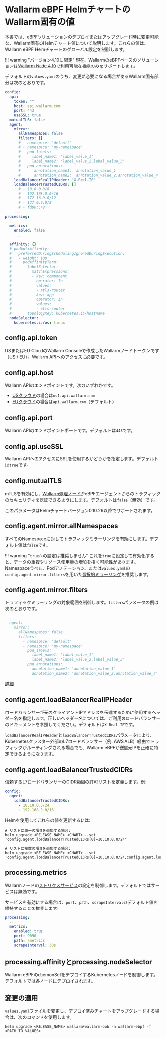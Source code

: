 # Wallarm eBPF HelmチャートのWallarm固有の値

本書では、eBPFソリューションの[デプロイ](deployment.md)またはアップグレード時に変更可能な、Wallarm固有のHelmチャート値について説明します。これらの値は、Wallarm eBPF Helmチャートのグローバル設定を制御します。

!!! warning "バージョン4.10に限定"
    現在、WallarmのeBPFベースのソリューションは[Wallarm Node 4.10](/4.10/installation/oob/ebpf/deployment/)で利用可能な機能のみをサポートします。

デフォルトの`values.yaml`のうち、変更が必要になる場合があるWallarm固有部分は次のとおりです。

```yaml
config:
  api:
    token: ""
    host: api.wallarm.com
    port: 443
    useSSL: true
  mutualTLS: false
  agent:
    mirror:
      allNamespaces: false
      filters: []
      # - namespace: "default"
      # - namespace: 'my-namespace'
      #   pod_labels:
      #     label_name1: 'label_value_1'
      #     label_name2: 'label_value_2,label_value_3'
      #   pod_annotations:
      #      annotation_name1: 'annotation_value_1'
      #      annotation_name2: 'annotation_value_2,annotation_value_4'
    loadBalancerRealIPHeader: 'X-Real-IP'
    loadBalancerTrustedCIDRs: []
      # - 10.0.0.0/8
      # - 192.168.0.0/16
      # - 172.16.0.0/12
      # - 127.0.0.0/8
      # - fd00::/8
    ...
processing:
  ...
  metrics:
    enabled: false
    ...

  affinity: {}
  # podAntiAffinity:
  #   preferredDuringSchedulingIgnoredDuringExecution:
  #   - weight: 100
  #     podAffinityTerm:
  #       labelSelector:
  #         matchExpressions:
  #         - key: component
  #           operator: In
  #           values:
  #           - mtls-router
  #         - key: app
  #           operator: In
  #           values:
  #           - mtls-router
  #       topologyKey: kubernetes.io/hostname
  nodeSelector:
    kubernetes.io/os: linux
```

## config.api.token

USまたはEU CloudのWallarm Consoleで作成したWallarmノードトークンです（[US](https://us1.my.wallarm.com/nodes) / [EU](https://my.wallarm.com/nodes)）。Wallarm APIへのアクセスに必要です。

## config.api.host

Wallarm APIのエンドポイントです。次のいずれかです。

* [USクラウド](../../../about-wallarm/overview.md#cloud)の場合は`us1.api.wallarm.com`
* [EUクラウド](../../../about-wallarm/overview.md#cloud)の場合は`api.wallarm.com`（デフォルト）

## config.api.port

Wallarm APIのエンドポイントポートです。デフォルトは`443`です。

## config.api.useSSL

Wallarm APIへのアクセスにSSLを使用するかどうかを指定します。デフォルトは`true`です。 

## config.mutualTLS

mTLSを有効にし、[Wallarm処理ノード](deployment.md#how-it-works)がeBPFエージェントからのトラフィックのセキュリティを認証できるようにします。デフォルトは`false`（無効）です。

このパラメータはHelmチャートバージョン0.10.26以降でサポートされます。

## config.agent.mirror.allNamespaces

すべてのNamespaceに対してトラフィックミラーリングを有効にします。デフォルト値は`false`です。

!!! warning "`true`への設定は推奨しません"
    これを`true`に設定して有効化すると、データの重複やリソース使用量の増加を招く可能性があります。Namespaceラベル、Podアノテーション、または`values.yaml`の`config.agent.mirror.filters`を用いた[選択的ミラーリング](selecting-packets.md)を推奨します。

## config.agent.mirror.filters

トラフィックミラーリングの対象範囲を制御します。`filters`パラメータの例は次のとおりです。

```yaml
...
  agent:
    mirror:
      allNamespaces: false
      filters:
        - namespace: "default"
        - namespace: 'my-namespace'
          pod_labels:
            label_name1: 'label_value_1'
            label_name2: 'label_value_2,label_value_3'
          pod_annotations:
            annotation_name1: 'annotation_value_1'
            annotation_name2: 'annotation_value_2,annotation_value_4'
```

[詳細](selecting-packets.md)

## config.agent.loadBalancerRealIPHeader

ロードバランサーが元のクライアントIPアドレスを伝達するために使用するヘッダー名を指定します。正しいヘッダー名については、ご利用のロードバランサーのドキュメントを参照してください。デフォルトは`X-Real-IP`です。

`loadBalancerRealIPHeader`と`loadBalancerTrustedCIDRs`パラメータにより、Kubernetesクラスター外部のL7ロードバランサー（例: AWS ALB）経由でトラフィックがルーティングされる場合でも、Wallarm eBPFが送信元IPを正確に特定できるようになります。

## config.agent.loadBalancerTrustedCIDRs

信頼するL7ロードバランサーのCIDR範囲の許可リストを定義します。例:

```yaml
config:
  agent:
    loadBalancerTrustedCIDRs:
      - 10.10.0.0/24
      - 192.168.0.0/16
```

Helmを使用してこれらの値を更新するには:

```
# リストに単一の項目を追加する場合:
helm upgrade <RELEASE_NAME> <CHART> --set 'config.agent.loadBalancerTrustedCIDRs[0]=10.10.0.0/24'

# リストに複数の項目を追加する場合:
helm upgrade <RELEASE_NAME> <CHART> --set 'config.agent.loadBalancerTrustedCIDRs[0]=10.10.0.0/24,config.agent.loadBalancerTrustedCIDRs[1]=192.168.0.0/16'
```

## processing.metrics

Wallarmノードの[メトリクスサービス](../../../admin-en/configure-statistics-service.md)の設定を制御します。デフォルトではサービスは無効です。

サービスを有効にする場合は、`port`、`path`、`scrapeInterval`のデフォルト値を維持することを推奨します。

```yaml
processing:
  ...
  metrics:
    enabled: true
    port: 9090
    path: /metrics
    scrapeInterval: 30s
```

## processing.affinityとprocessing.nodeSelector

Wallarm eBPFのdaemonSetをデプロイするKubernetesノードを制御します。デフォルトでは各ノードにデプロイされます。

## 変更の適用

`values.yaml`ファイルを変更し、デプロイ済みチャートをアップグレードする場合は、次のコマンドを使用します。

```
helm upgrade <RELEASE_NAME> wallarm/wallarm-oob -n wallarm-ebpf -f <PATH_TO_VALUES>
```
